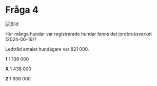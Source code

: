 # Fråga 4

![Bild]()

Hur många hundar var registrerade hundar fanns det jordbruksverket (2024-06-16)?

Ledtråd antalet hundägare var 821 000.

**1** 1 138 000

**X** 1 438 000

**2** 1 938 000
